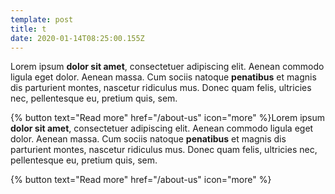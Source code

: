 ```yaml
---
template: post
title: t
date: 2020-01-14T08:25:00.155Z
---
```

Lorem ipsum **dolor sit amet**, consectetuer adipiscing elit.
Aenean commodo ligula eget dolor. Aenean massa.
Cum sociis natoque **penatibus** et magnis dis parturient montes, nascetur ridiculus mus.
Donec quam felis, ultricies nec, pellentesque eu, pretium quis, sem.

{% button text="Read more" href="/about-us" icon="more" %}Lorem ipsum **dolor sit amet**, consectetuer adipiscing elit.
Aenean commodo ligula eget dolor. Aenean massa.
Cum sociis natoque **penatibus** et magnis dis parturient montes, nascetur ridiculus mus.
Donec quam felis, ultricies nec, pellentesque eu, pretium quis, sem.

{% button text="Read more" href="/about-us" icon="more" %}
